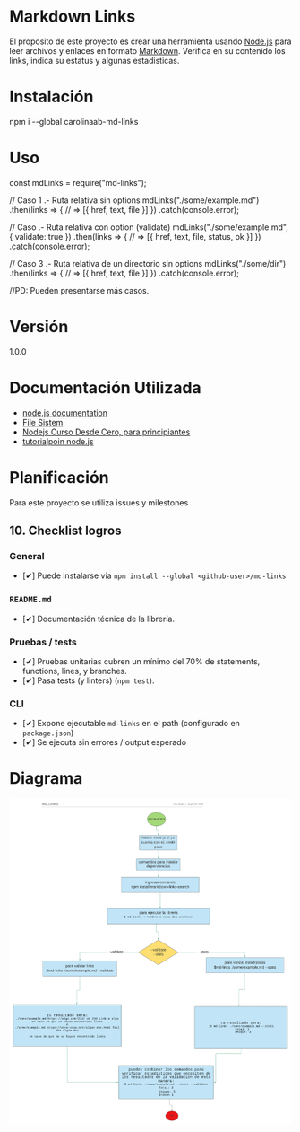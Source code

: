 



# Markdown Links




El proposito de este proyecto es crear una herramienta usando [Node.js](https://nodejs.org/en/) para leer archivos y enlaces en formato [Markdown](https://es.wikipedia.org/wiki/Markdown). Verifica en su contenido los links, indica su estatus y algunas estadisticas.




# Instalación
npm i --global carolinaab-md-links


# Uso

const mdLinks = require("md-links");

// Caso 1 .- Ruta relativa sin options
mdLinks("./some/example.md")
  .then(links => {
    // => [{ href, text, file }]
  })
  .catch(console.error);

// Caso  .- Ruta relativa con option (validate)
mdLinks("./some/example.md", { validate: true })
  .then(links => {
    // => [{ href, text, file, status, ok }]
  })
  .catch(console.error);

// Caso 3 .- Ruta relativa de un directorio sin options
mdLinks("./some/dir")
  .then(links => {
    // => [{ href, text, file }]
  })
  .catch(console.error);

//PD: Pueden presentarse más casos.
# Versión
1.0.0
# Documentación Utilizada
* [node.js documentation](https://nodejs.org/es/docs/)
* [File Sistem](https://nodejs.org/api/fs.html)
* [Nodejs Curso Desde Cero, para principiantes](https://youtu.be/BhvLIzVL8_o)
* [tutorialpoin node.js](https://www.tutorialspoint.com/nodejs/index.htm)
# Planificación
Para este proyecto se utiliza issues y milestones

## 10. Checklist logros 
### General

- [✔] Puede instalarse via `npm install --global <github-user>/md-links`
### `README.md`
- [✔] Documentación técnica de la librería.
### Pruebas / tests

- [✔] Pruebas unitarias cubren un mínimo del 70% de statements, functions,
      lines, y branches.
- [✔] Pasa tests (y linters) (`npm test`).
### CLI

- [✔] Expone ejecutable `md-links` en el path (configurado en `package.json`)
- [✔] Se ejecuta sin errores / output esperado



# Diagrama

![imagen](img/md.links.jpeg)
